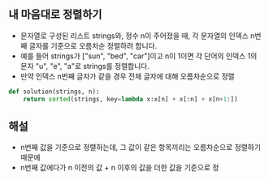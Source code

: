 ## 내 마음대로 정렬하기
- 문자열로 구성된 리스트 strings와, 정수 n이 주어졌을 때, 각 문자열의 인덱스 n번째 글자를 기준으로 오름차순 정렬하려 합니다.
- 예를 들어 strings가 ["sun", "bed", "car"]이고 n이 1이면 각 단어의 인덱스 1의 문자 "u", "e", "a"로 strings를 정렬합니다.
- 만약 인덱스 n번째 글자가 같을 경우 전체 글자에 대해 오름차순으로 정렬
  
```python
def solution(strings, n):
    return sorted(strings, key=lambda x:x[n] + x[:n] + x[n+1:])
```

## 해설
- n번째 값을 기준으로 정렬하는데, 그 값이 같은 항목끼리는 오름차순으로 정렬하기 때문에
- n번째 값에다가 n 이전의 값 + n 이후의 값을 더한 값을 기준으로 정
